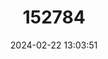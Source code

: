 ---
title: "152784"
category: "Echinocereus russanthus"
draft: false
date: 2024-02-22 13:03:51
languages:
  English: ["Brownspine Hedgehog Cactus", "Rusty Hedgehog Cactus"]
  Spanish; Castilian: ["Órgano-pequeño Chiso"]
---